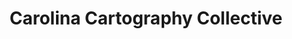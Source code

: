---
title: Carolina Cartography Collective
position: 1
description: I worked with a group of UNC faculty and students making maps and other space-related media. 
months: March 2019 - September 2022
tags:
- non-profit
- programming
bullets:
- title: Coding Languages & Frameworks
  icon: fas fa-code
  description: NodeJS, React, Leaflet, PHP
layout: page
---